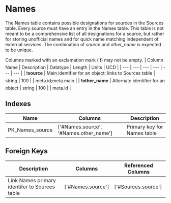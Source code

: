 # Names
The Names table contains possible designations for sources in the Sources table. Every source must have an entry in the Names table. This table is not meant to be a comprehensive list of all designations for a source, but rather for storing unofficial names and for quick name matching independent of external services. The combination of *source* and *other_name* is expected to be unique.


Columns marked with an exclamation mark ( :exclamation:) may not be empty.
| Column Name | Description | Datatype | Length | Units  | UCD |
| --- | --- | --- | --- | --- | --- |
| :exclamation:**source** | Main identifier for an object; links to Sources table | string | 100 |  | meta.id;meta.main  |
| :exclamation:**other_name** | Alternate identifier for an object | string | 100 |  | meta.id  |

## Indexes
| Name | Columns | Description |
| --- | --- | --- |
| PK_Names_source | ['#Names.source', '#Names.other_name'] | Primary key for Names table |

## Foreign Keys
| Description | Columns | Referenced Columns |
| --- | --- | --- |
| Link Names primary identifer to Sources table | ['#Names.source'] | ['#Sources.source'] |
